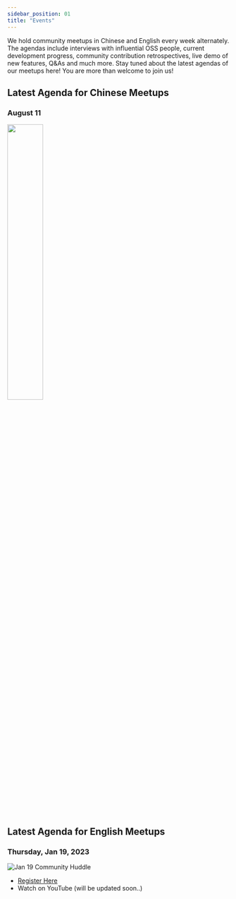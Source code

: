 ```yaml
---
sidebar_position: 01
title: "Events"
---
```


We hold community meetups in Chinese and English every week alternately. The agendas include interviews with influential OSS people, current development progress, community contribution retrospectives, live demo of new features, Q&As and much more. Stay tuned about the latest agendas of our meetups here! You are more than welcome to join us!

## Latest Agenda for Chinese Meetups
### August 11
<img src="/img/Events/jiangning22-08-11.jpg" width="40%"/>


## Latest Agenda for English Meetups
### Thursday, Jan 19, 2023
![Jan 19 Community Huddle](https://user-images.githubusercontent.com/31725457/213015469-3bf508ed-d813-437a-a7dd-6460a9db64e9.png)
- [Register Here](https://merico-dev.zoom.us/webinar/register/WN_ho68QdLETgOLYgOnTWL1ww)
- Watch on YouTube (will be updated soon..)
